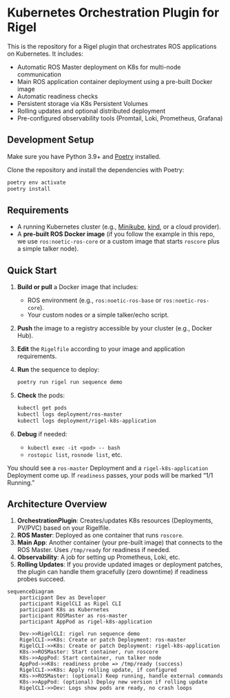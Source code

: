 # Kubernetes Orchestration Plugin for Rigel

This is the repository for a Rigel plugin that orchestrates ROS applications on Kubernetes. It includes:

- Automatic ROS Master deployment on K8s for multi-node communication
- Main ROS application container deployment using a pre-built Docker image
- Automatic readiness checks
- Persistent storage via K8s Persistent Volumes
- Rolling updates and optional distributed deployment
- Pre-configured observability tools (Promtail, Loki, Prometheus, Grafana)

## Development Setup

Make sure you have Python 3.9+ and [Poetry](https://python-poetry.org/docs/) installed.

Clone the repository and install the dependencies with Poetry:

```bash
poetry env activate
poetry install
```

## Requirements

- A running Kubernetes cluster (e.g., [Minikube](https://minikube.sigs.k8s.io/docs/), [kind](https://kind.sigs.k8s.io/), or a cloud provider).
- A **pre-built ROS Docker image** (if you follow the example in this repo, we use `ros:noetic-ros-core` or a custom image that starts `roscore` plus a simple talker node).

## Quick Start

1. **Build or pull** a Docker image that includes:
   - ROS environment (e.g., `ros:noetic-ros-base` or `ros:noetic-ros-core`).
   - Your custom nodes or a simple talker/echo script.

2. **Push** the image to a registry accessible by your cluster (e.g., Docker Hub).

3. **Edit** the `Rigelfile` according to your image and application requirements.

4. **Run** the sequence to deploy:
   ```bash
   poetry run rigel run sequence demo
   ```

5. **Check** the pods:
   ```bash
   kubectl get pods
   kubectl logs deployment/ros-master
   kubectl logs deployment/rigel-k8s-application
   ```

6. **Debug** if needed:
   - `kubectl exec -it <pod> -- bash`
   - `rostopic list`, `rosnode list`, etc.

You should see a `ros-master` Deployment and a `rigel-k8s-application` Deployment come up. If `readiness` passes, your pods will be marked “1/1 Running.”

## Architecture Overview

1. **OrchestrationPlugin**: Creates/updates K8s resources (Deployments, PV/PVC) based on your Rigelfile.
2. **ROS Master**: Deployed as one container that runs `roscore`.
3. **Main App**: Another container (your pre-built image) that connects to the ROS Master. Uses `/tmp/ready` for readiness if needed.
4. **Observability**: A job for setting up Prometheus, Loki, etc.
5. **Rolling Updates**: If you provide updated images or deployment patches, the plugin can handle them gracefully (zero downtime) if readiness probes succeed.

```mermaid
sequenceDiagram
    participant Dev as Developer
    participant RigelCLI as Rigel CLI
    participant K8s as Kubernetes
    participant ROSMaster as ros-master
    participant AppPod as rigel-k8s-application

    Dev->>RigelCLI: rigel run sequence demo
    RigelCLI->>K8s: Create or patch Deployment: ros-master
    RigelCLI->>K8s: Create or patch Deployment: rigel-k8s-application
    K8s->>ROSMaster: Start container, run roscore
    K8s->>AppPod: Start container, run talker node
    AppPod->>K8s: readiness probe => /tmp/ready (success)
    RigelCLI->>K8s: Apply rolling update, if configured
    K8s->>ROSMaster: (optional) Keep running, handle external commands
    K8s->>AppPod: (optional) Deploy new version if rolling update
    RigelCLI->>Dev: Logs show pods are ready, no crash loops
```
